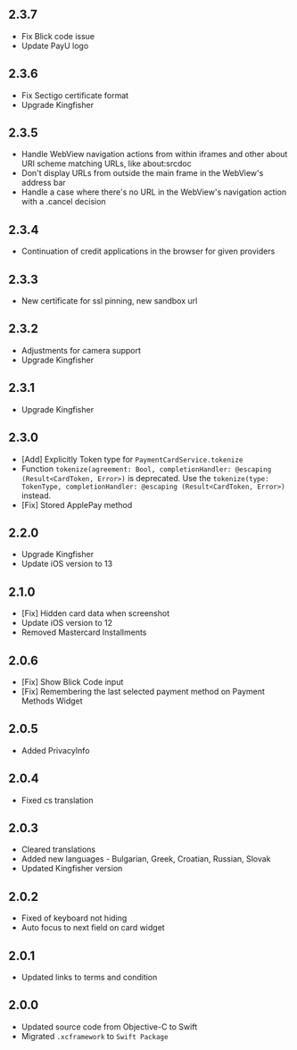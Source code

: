 ## 2.3.7
* Fix Blick code issue
* Update PayU logo

## 2.3.6
* Fix Sectigo certificate format
* Upgrade Kingfisher

## 2.3.5
* Handle WebView navigation actions from within iframes and other about URI scheme matching URLs, like about:srcdoc
* Don't display URLs from outside the main frame in the WebView's address bar
* Handle a case where there's no URL in the WebView's navigation action with a .cancel decision

## 2.3.4
* Continuation of credit applications in the browser for given providers

## 2.3.3
* New certificate for ssl pinning, new sandbox url

## 2.3.2
* Adjustments for camera support
* Upgrade Kingfisher

## 2.3.1
* Upgrade Kingfisher

## 2.3.0
* [Add] Explicitly Token type for `PaymentCardService.tokenize`
* Function `tokenize(agreement: Bool, completionHandler: @escaping (Result<CardToken, Error>)` is deprecated. Use the `tokenize(type: TokenType, completionHandler: @escaping (Result<CardToken, Error>)` instead.
* [Fix] Stored ApplePay method

## 2.2.0
* Upgrade Kingfisher
* Update iOS version to 13

## 2.1.0
* [Fix] Hidden card data when screenshot
* Update iOS version to 12
* Removed Mastercard Installments

## 2.0.6
* [Fix] Show Blick Code input
* [Fix] Remembering the last selected payment method on Payment Methods Widget

## 2.0.5
* Added PrivacyInfo

## 2.0.4
* Fixed cs translation

## 2.0.3
* Cleared translations
* Added new languages - Bulgarian, Greek, Croatian, Russian, Slovak
* Updated Kingfisher version

## 2.0.2
* Fixed of keyboard not hiding
* Auto focus to next field on card widget

## 2.0.1
* Updated links to terms and condition

## 2.0.0
* Updated source code from Objective-C to Swift
* Migrated `.xcframework` to `Swift Package`
